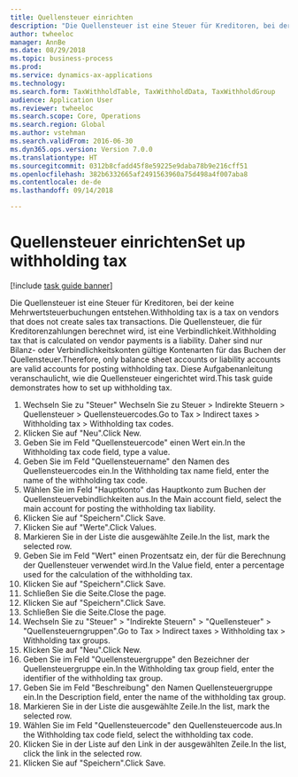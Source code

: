 ```yaml
--- 
title: Quellensteuer einrichten
description: "Die Quellensteuer ist eine Steuer für Kreditoren, bei der keine Mehrwertsteuerbuchungen entstehen."
author: twheeloc
manager: AnnBe
ms.date: 08/29/2018
ms.topic: business-process
ms.prod: 
ms.service: dynamics-ax-applications
ms.technology: 
ms.search.form: TaxWithholdTable, TaxWithholdData, TaxWithholdGroup
audience: Application User
ms.reviewer: twheeloc
ms.search.scope: Core, Operations
ms.search.region: Global
ms.author: vstehman
ms.search.validFrom: 2016-06-30
ms.dyn365.ops.version: Version 7.0.0
ms.translationtype: HT
ms.sourcegitcommit: 0312b8cfadd45f8e59225e9daba78b9e216cff51
ms.openlocfilehash: 382b6332665af2491563960a75d498a4f007aba8
ms.contentlocale: de-de
ms.lasthandoff: 09/14/2018

---
```

# <a name="set-up-withholding-tax"></a><span data-ttu-id="83650-103">Quellensteuer einrichten</span><span class="sxs-lookup"><span data-stu-id="83650-103">Set up withholding tax</span></span>

[!include [task guide banner](../../includes/task-guide-banner.md)]

<span data-ttu-id="83650-104">Die Quellensteuer ist eine Steuer für Kreditoren, bei der keine Mehrwertsteuerbuchungen entstehen.</span><span class="sxs-lookup"><span data-stu-id="83650-104">Withholding tax is a tax on vendors that does not create sales tax transactions.</span></span> <span data-ttu-id="83650-105">Die Quellensteuer, die für Kreditorenzahlungen berechnet wird, ist eine Verbindlichkeit.</span><span class="sxs-lookup"><span data-stu-id="83650-105">Withholding tax that is calculated on vendor payments is a liability.</span></span> <span data-ttu-id="83650-106">Daher sind nur Bilanz- oder Verbindlichkeitskonten gültige Kontenarten für das Buchen der Quellensteuer.</span><span class="sxs-lookup"><span data-stu-id="83650-106">Therefore, only balance sheet accounts or liability accounts are valid accounts for posting withholding tax.</span></span> <span data-ttu-id="83650-107">Diese Aufgabenanleitung veranschaulicht, wie die Quellensteuer eingerichtet wird.</span><span class="sxs-lookup"><span data-stu-id="83650-107">This task guide demonstrates how to set up withholding tax.</span></span>

1. <span data-ttu-id="83650-108">Wechseln Sie zu "Steuer" Wechseln Sie zu Steuer > Indirekte Steuern > Quellensteuer > Quellensteuercodes.</span><span class="sxs-lookup"><span data-stu-id="83650-108">Go to Tax > Indirect taxes > Withholding tax > Withholding tax codes.</span></span>
2. <span data-ttu-id="83650-109">Klicken Sie auf "Neu".</span><span class="sxs-lookup"><span data-stu-id="83650-109">Click New.</span></span>
3. <span data-ttu-id="83650-110">Geben Sie im Feld "Quellensteuercode" einen Wert ein.</span><span class="sxs-lookup"><span data-stu-id="83650-110">In the Withholding tax code field, type a value.</span></span>
4. <span data-ttu-id="83650-111">Geben Sie im Feld "Quellensteuername" den Namen des Quellensteuercodes ein.</span><span class="sxs-lookup"><span data-stu-id="83650-111">In the Withholding tax name field, enter the name of the withholding tax code.</span></span>
5. <span data-ttu-id="83650-112">Wählen Sie im Feld "Hauptkonto" das Hauptkonto zum Buchen der Quellensteuervebindlichkeiten aus.</span><span class="sxs-lookup"><span data-stu-id="83650-112">In the Main account field, select the main account for posting the withholding tax liability.</span></span>
6. <span data-ttu-id="83650-113">Klicken Sie auf "Speichern".</span><span class="sxs-lookup"><span data-stu-id="83650-113">Click Save.</span></span>
7. <span data-ttu-id="83650-114">Klicken Sie auf "Werte".</span><span class="sxs-lookup"><span data-stu-id="83650-114">Click Values.</span></span>
8. <span data-ttu-id="83650-115">Markieren Sie in der Liste die ausgewählte Zeile.</span><span class="sxs-lookup"><span data-stu-id="83650-115">In the list, mark the selected row.</span></span>
9. <span data-ttu-id="83650-116">Geben Sie im Feld "Wert" einen Prozentsatz ein, der für die Berechnung der Quellensteuer verwendet wird.</span><span class="sxs-lookup"><span data-stu-id="83650-116">In the Value field, enter a percentage used for the calculation of the withholding tax.</span></span>
10. <span data-ttu-id="83650-117">Klicken Sie auf "Speichern".</span><span class="sxs-lookup"><span data-stu-id="83650-117">Click Save.</span></span>
11. <span data-ttu-id="83650-118">Schließen Sie die Seite.</span><span class="sxs-lookup"><span data-stu-id="83650-118">Close the page.</span></span>
12. <span data-ttu-id="83650-119">Klicken Sie auf "Speichern".</span><span class="sxs-lookup"><span data-stu-id="83650-119">Click Save.</span></span>
13. <span data-ttu-id="83650-120">Schließen Sie die Seite.</span><span class="sxs-lookup"><span data-stu-id="83650-120">Close the page.</span></span>
14. <span data-ttu-id="83650-121">Wechseln Sie zu "Steuer" > "Indirekte Steuern" > "Quellensteuer" > "Quellensteuerngruppen".</span><span class="sxs-lookup"><span data-stu-id="83650-121">Go to Tax > Indirect taxes > Withholding tax > Withholding tax groups.</span></span>
15. <span data-ttu-id="83650-122">Klicken Sie auf "Neu".</span><span class="sxs-lookup"><span data-stu-id="83650-122">Click New.</span></span>
16. <span data-ttu-id="83650-123">Geben Sie im Feld "Quellensteuergruppe" den Bezeichner der Quellensteuergruppe ein.</span><span class="sxs-lookup"><span data-stu-id="83650-123">In the Withholding tax group field, enter the identifier of the withholding tax group.</span></span>
17. <span data-ttu-id="83650-124">Geben Sie im Feld "Beschreibung" den Namen Quellensteuergruppe ein.</span><span class="sxs-lookup"><span data-stu-id="83650-124">In the Description field, enter the name of the withholding tax group.</span></span>
18. <span data-ttu-id="83650-125">Markieren Sie in der Liste die ausgewählte Zeile.</span><span class="sxs-lookup"><span data-stu-id="83650-125">In the list, mark the selected row.</span></span>
19. <span data-ttu-id="83650-126">Wählen Sie im Feld "Quellensteuercode" den Quellensteuercode aus.</span><span class="sxs-lookup"><span data-stu-id="83650-126">In the Withholding tax code field, select the withholding tax code.</span></span>
20. <span data-ttu-id="83650-127">Klicken Sie in der Liste auf den Link in der ausgewählten Zeile.</span><span class="sxs-lookup"><span data-stu-id="83650-127">In the list, click the link in the selected row.</span></span>
21. <span data-ttu-id="83650-128">Klicken Sie auf "Speichern".</span><span class="sxs-lookup"><span data-stu-id="83650-128">Click Save.</span></span>


